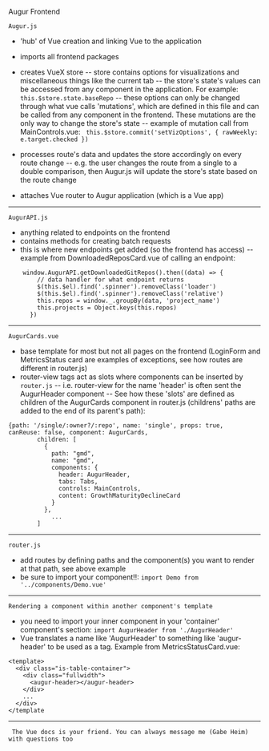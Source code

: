 Augur Frontend

`Augur.js`
 - 'hub' of Vue creation and linking Vue to the application
- imports all frontend packages
- creates VueX store
-- store contains options for visualizations and miscellaneous things like the current tab
-- the store's state's values can be accessed from any component in the application. For example: ```this.$store.state.baseRepo```
-- these options can only be changed through what vue calls 'mutations', which are defined in this file and can be called from any component in the frontend. These mutations are the only way to change the store's state
-- example of mutation call from MainControls.vue: ```
        this.$store.commit('setVizOptions', {
          rawWeekly: e.target.checked
        })```

- processes route's data and updates the store accordingly on every route change
-- e.g. the user changes the route from a single to a double comparison, then Augur.js will update the store's state based on the route change
- attaches Vue router to Augur application (which is a Vue app)

----------------

`AugurAPI.js`
- anything related to endpoints on the frontend
- contains methods for creating batch requests
- this is where new endpoints get added (so the frontend has access)
-- example from DownloadedReposCard.vue of calling an endpoint:    
```
    window.AugurAPI.getDownloadedGitRepos().then((data) => {
        // data handler for what endpoint returns
        $(this.$el).find('.spinner').removeClass('loader')
        $(this.$el).find('.spinner').removeClass('relative')
        this.repos = window._.groupBy(data, 'project_name')
        this.projects = Object.keys(this.repos)
      })
```
----------------

`AugurCards.vue`
- base template for most but not all pages on the frontend (LoginForm and MetricsStatus card are examples of exceptions, see how routes are different in router.js)
- router-view tags act as slots where components can be inserted by `router.js`
-- i.e. router-view for the name 'header' is often sent the AugurHeader component
-- See how these 'slots' are defined as children of the AugurCards component in router.js (childrens' paths are added to the end of its parent's path): 
```
{path: '/single/:owner?/:repo', name: 'single', props: true, 
canReuse: false, component: AugurCards,
        children: [
          {
            path: "gmd",
            name: "gmd",
            components: {
              header: AugurHeader,
              tabs: Tabs,
              controls: MainControls,
              content: GrowthMaturityDeclineCard
            }
          }, 
            ...
        ]
```

----------------

`router.js`
- add routes by defining paths and the component(s) you want to render at that path, see above example
- be sure to import your component!!: ```import Demo from '../components/Demo.vue'```

----------------

`Rendering a component within another component's template`
- you need to import your inner component in your 'container' component's <script></script> section: ```import AugurHeader from './AugurHeader'```
- Vue translates a name like 'AugurHeader' to something like 'augur-header' to be used as a tag. Example from MetricsStatusCard.vue:
```
<template>
  <div class="is-table-container">
    <div class="fullwidth">
      <augur-header></augur-header>
    </div>
    ...
  </div>
</template
```

-------

`` The Vue docs is your friend. You can always message me (Gabe Heim) with questions too``
